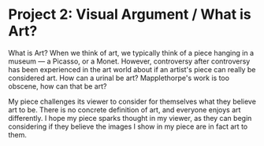 # Project 2: Visual Argument / What is Art?

What is Art? When we think of art, we typically think of a piece hanging in a museum — a Picasso, or a Monet. However, controversy after controversy has been experienced in the art world about if an artist's piece can really be considered art. How can a urinal be art? Mapplethorpe's work is too obscene, how can that be art? 

My piece challenges its viewer to consider for themselves what they believe art to be. There is no concrete definition of art, and everyone enjoys art differently. I hope my piece sparks thought in my viewer, as they can begin considering if they believe the images I show in my piece are in fact art to them. 

